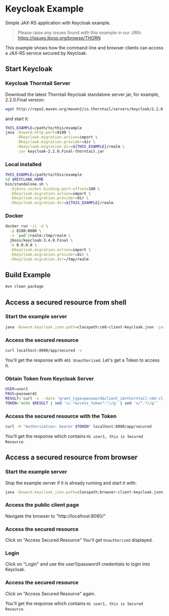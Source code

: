 # Keycloak Example

Simple JAX-RS application with Keycloak example.

> Please raise any issues found with this example in our JIRA:
> https://issues.jboss.org/browse/THORN

This example shows how the command-line and browser clients can access a JAX-RS service
secured by Keycloak.

## Start Keycloak

### Keycloak Thorntail Server

Download the latest Thorntail Keycloak standalone server jar, for example, 2.2.0.Final version:

``` sh
wget http://repo2.maven.org/maven2/io.thorntail/servers/keycloak/2.2.0.Final/keycloak-2.2.0.Final-thorntail.jar .
```
and start it:

``` sh
THIS_EXAMPLE=/path/to/this/example
java -Dswarm.http.port=8180 \
     -Dkeycloak.migration.action=import \
     -Dkeycloak.migration.provider=dir \
     -Dkeycloak.migration.dir=${THIS_EXAMPLE}/realm \
     -jar keycloak-2.2.0.Final-thorntail.jar
```


### Local installed

``` sh
THIS_EXAMPLE=/path/to/this/example
cd $KEYCLOAK_HOME
bin/standalone.sh \
  -Djboss.socket.binding.port-offset=100 \
  -Dkeycloak.migration.action=import \
  -Dkeycloak.migration.provider=dir \
  -Dkeycloak.migration.dir=${THIS_EXAMPLE}/realm
```

### Docker

``` sh
docker run -it -d \
  -p 8180:8080 \
  -v `pwd`/realm:/tmp/realm \
  jboss/keycloak:3.4.0.Final \
  -b 0.0.0.0 \
  -Dkeycloak.migration.action=import \
  -Dkeycloak.migration.provider=dir \
  -Dkeycloak.migration.dir=/tmp/realm
```

## Build Example

``` sh
mvn clean package
```

## Access a secured resource from shell

### Start the example server

``` sh
java -Dswarm.keycloak.json.path=classpath:cmd-client-keycloak.json -jar target/example-keycloak-thorntail.jar
```

### Access the secured resource

``` sh
curl localhost:8080/app/secured -v
```

You'll get the response with `401 Unauthorized`. Let's get a Token to access it.

### Obtain Token from Keycloak Server

``` sh
USER=user1
PASS=password1
RESULT=`curl -s --data "grant_type=password&client_id=thorntail-cmd-client-example&username=${USER}&password=${PASS}" http://localhost:8180/auth/realms/thorntail-cmd-client/protocol/openid-connect/token`
TOKEN=`echo $RESULT | sed 's/.*access_token":"//g' | sed 's/".*//g'`
```

### Access the secured resource with the Token

``` sh
curl -H "Authorization: bearer $TOKEN" localhost:8080/app/secured
```

You'll get the response which contains `Hi user1, this is Secured Resource`.

## Access a secured resource from browser

### Start the example server

Stop the example server if it is already running and start it with:

``` sh
java -Dswarm.keycloak.json.path=classpath:browser-client-keycloak.json -jar target/example-keycloak-thorntail.jar
```

### Access the public client page

Navigate the browser to "http://localhost:8080/" 

### Access the secured resource

Click on "Access Secured Resource"
You'll get `Unauthorized` displayed.

### Login

Click on "Login" and use the user1/password1 credentials to login into Keycloak.

### Access the secured resource

Click on "Access Secured Resource" again.

You'll get the response which contains `Hi user1, this is Secured Resource`.

